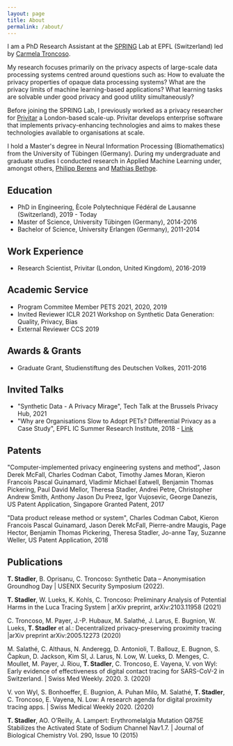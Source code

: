 ```yaml
---
layout: page
title: About
permalink: /about/
---
```

I am a PhD Research Assistant at the [SPRING](https://www.epfl.ch/labs/spring/) Lab at EPFL (Switzerland) led by [Carmela Troncoso](https://scholar.google.com/citations?hl=en&user=sMkt3SgAAAAJ).

My research focuses primarily on the privacy aspects of large-scale data processing systems centred around questions such as:
How to evaluate the privacy properties of opaque data processing systems? What are the privacy limits of machine learning-based applications? What learning tasks are solvable under good privacy and good utility simultaneously?

Before joining the SPRING Lab, I previously worked as a privacy researcher for [Privitar](https://www.privitar.com) a London-based scale-up. Privitar develops enterprise software that implements privacy-enhancing technologies and aims to makes these technologies available to organisations at scale.

I hold a Master's degree in Neural Information Processing (Biomathematics) from the University of Tübingen (Germany).
During my undergraduate and graduate studies I conducted research in Applied Machine Learning under, amongst others, [Philipp Berens](https://scholar.google.com/citations?user=lPQLk3QAAAAJ&hl=en) and [Mathias Bethge](https://scholar.google.com/citations?hl=en&user=0z0fNxUAAAAJ).

Education
---
- PhD in Engineering, Ècole Polytechnique Fédéral de Lausanne (Switzerland), 2019 - Today
- Master of Science, University Tübingen (Germany), 2014-2016
- Bachelor of Science, University Erlangen (Germany), 2011-2014

Work Experience
---
- Research Scientist, Privitar (London, United Kingdom), 2016-2019

Academic Service
---
- Program Commitee Member PETS 2021, 2020, 2019
- Invited Reviewer ICLR 2021 Workshop on Synthetic Data Generation: Quality, Privacy, Bias
- External Reviewer CCS 2019

Awards & Grants
---
- Graduate Grant, Studienstiftung des Deutschen Volkes, 2011-2016

Invited Talks
---
- "Synthetic Data - A Privacy Mirage", Tech Talk at the Brussels Privacy Hub, 2021
- "Why are Organisations Slow to Adopt PETs? Differential Privacy as a Case Study", EPFL IC Summer Research Institute, 2018 - [Link](https://suri.epfl.ch/2018/)   

Patents
---
"Computer-implemented privacy engineering systens and method", Jason Derek McFall, Charles Codman Cabot, Timothy James Moran, Kieron Francois Pascal Guinamard, Vladimir Michael Eatwell, Benjamin Thomas Pickering, Paul David Mellor, Theresa Stadler, Andrei Petre, Christopher Andrew Smith, Anthony Jason Du Preez, Igor Vujosevic, George Danezis, US Patent Application, Singapore Granted Patent, 2017

"Data product release method or system", Charles Codman Cabot, Kieron Francois Pascal Guinamard, Jason Derek McFall, Pierre-andre Maugis, Page Hector, Benjamin Thomas Pickering, Theresa Stadler, Jo-anne Tay, Suzanne Weller, US Patent Application, 2018

Publications
---
**T. Stadler**, B. Oprisanu, C. Troncoso: Synthetic Data – Anonymisation Groundhog Day | USENIX Security Symposium (2022).

**T. Stadler**, W. Lueks, K. Kohls, C. Troncoso: Preliminary Analysis of Potential Harms in the Luca Tracing  System | arXiv preprint, arXiv:2103.11958 (2021)

C. Troncoso, M. Payer, J.-P. Hubaux, M. Salathé, J. Larus, E. Bugnion, W. Lueks, **T. Stadler** et al.: Decentralized privacy-preserving proximity tracing |arXiv preprint arXiv:2005.12273 (2020)

M. Salathé, C. Althaus, N. Anderegg, D. Antonioli, T. Ballouz, E. Bugnon, 
S. Čapkun, D. Jackson, Kim SI, J. Larus, N. Low, W. Lueks, D. Menges, C. Moullet, M. Payer, J. Riou, **T. Stadler**, C. Troncoso, 
E. Vayena, V. von Wyl: Early evidence of effectiveness of digital contact tracing for SARS-CoV-2 in Switzerland. | Swiss Med Weekly. 2020. 3. (2020)

V. von Wyl, S. Bonhoeffer, E. Bugnion, A. Puhan Milo, M. Salathé, **T. Stadler**, C. Troncoso, E. Vayena, N. Low: A research agenda for digital proximity tracing apps. | Swiss Medical Weekly 2020. (2020)

**T. Stadler**, AO. O’Reilly, A. Lampert: Erythromelalgia Mutation Q875E Stabilizes the Activated State of Sodium Channel Nav1.7. | Journal of Biological Chemistry Vol. 290, Issue 10 (2015)


